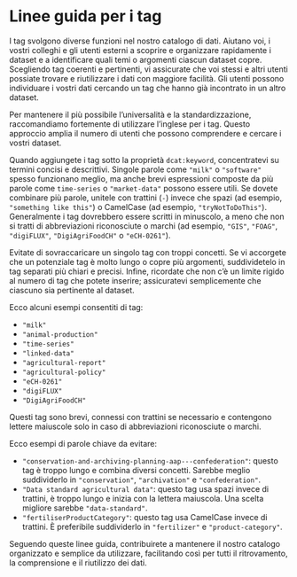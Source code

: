 # Linee guida per i tag

I tag svolgono diverse funzioni nel nostro catalogo di dati.
Aiutano voi, i vostri colleghi e gli utenti esterni a scoprire e organizzare rapidamente i dataset e a identificare quali temi o argomenti ciascun dataset copre.
Scegliendo tag coerenti e pertinenti, vi assicurate che voi stessi e altri utenti possiate trovare e riutilizzare i dati con maggiore facilità.
Gli utenti possono individuare i vostri dati cercando un tag che hanno già incontrato in un altro dataset.

Per mantenere il più possibile l’universalità e la standardizzazione, raccomandiamo fortemente di utilizzare l’inglese per i tag.
Questo approccio amplia il numero di utenti che possono comprendere e cercare i vostri dataset.

Quando aggiungete i tag sotto la proprietà `dcat:keyword`, concentratevi su termini concisi e descrittivi.
Singole parole come `"milk"` o `"software"` spesso funzionano meglio, ma anche brevi espressioni composte da più parole come `time-series` o `"market-data"` possono essere utili.
Se dovete combinare più parole, unitele con trattini (`-`) invece che spazi (ad esempio, `"something like this"`) o CamelCase (ad esempio, `"tryNotToDoThis"`).
Generalmente i tag dovrebbero essere scritti in minuscolo, a meno che non si tratti di abbreviazioni riconosciute o marchi (ad esempio, `"GIS"`, `"FOAG"`, `"digiFLUX"`, `"DigiAgriFoodCH"` o `"eCH-0261"`).

Evitate di sovraccaricare un singolo tag con troppi concetti.
Se vi accorgete che un potenziale tag è molto lungo o copre più argomenti, suddividetelo in tag separati più chiari e precisi.
Infine, ricordate che non c’è un limite rigido al numero di tag che potete inserire; assicuratevi semplicemente che ciascuno sia pertinente al dataset.

Ecco alcuni esempi consentiti di tag:

- `"milk"`
- `"animal-production"`
- `"time-series"`
- `"linked-data"`
- `"agricultural-report"`
- `"agricultural-policy"`
- `"eCH-0261"`
- `"digiFLUX"`
- `"DigiAgriFoodCH"`

Questi tag sono brevi, connessi con trattini se necessario e contengono lettere maiuscole solo in caso di abbreviazioni riconosciute o marchi.

Ecco esempi di parole chiave da evitare:

- `"conservation-and-archiving-planning-aap---confederation"`: questo tag è troppo lungo e combina diversi concetti. Sarebbe meglio suddividerlo in `"conservation"`, `"archivation"` e `"confederation"`.
- `"Data standard agricultural data"`: questo tag usa spazi invece di trattini, è troppo lungo e inizia con la lettera maiuscola. Una scelta migliore sarebbe `"data-standard"`.
- `"fertiliserProductCategory"`: questo tag usa CamelCase invece di trattini. È preferibile suddividerlo in `"fertilizer"` e `"product-category"`.

Seguendo queste linee guida, contribuirete a mantenere il nostro catalogo organizzato e semplice da utilizzare, facilitando così per tutti il ritrovamento, la comprensione e il riutilizzo dei dati.
